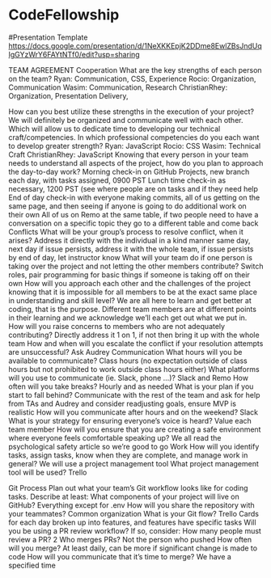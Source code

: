 # CodeFellowship

#Presentation Template
https://docs.google.com/presentation/d/1NeXKKEpjK2DDme8EwlZBsJndUqIgGYzWrY6FAYtNTf0/edit?usp=sharing

TEAM AGREEMENT
Cooperation
What are the key strengths of each person on the team?
Ryan: Communication, CSS, Experience
Rocio: Organization, Communication
Wasim: Communication, Research 
ChristianRhey: Organization, Presentation Delivery, 

How can you best utilize these strengths in the execution of your project?
We will definitely be organized and communicate well with each other. Which will allow us to dedicate time to developing our technical craft/competencies.
In which professional competencies do you each want to develop greater strength?
Ryan: JavaScript
Rocio: CSS
Wasim: Technical Craft
ChristianRhey: JavaScript
Knowing that every person in your team needs to understand all aspects of the project, how do you plan to approach the day-to-day work?
Morning check-in on GitHub Projects, new branch each day, with tasks assigned, 0900 PST
Lunch time check-in as necessary, 1200 PST (see where people are on tasks and if they need help
End of day check-in with everyone making commits, all of us getting on the same page, and then seeing if anyone is going to do additional work on their own
All of us on Remo at the same table, if two people need to have a conversation on a specific topic they go to a different table and come back
Conflicts
What will be your group’s process to resolve conflict, when it arises?
Address it directly with the individual in a kind manner same day, next day if issue persists, address it with the whole team, if issue persists by end of day, let instructor know
What will your team do if one person is taking over the project and not letting the other members contribute?
Switch roles, pair programming for basic things if someone is taking off on their own
How will you approach each other and the challenges of the project knowing that it is impossible for all members to be at the exact same place in understanding and skill level?
We are all here to learn and get better at coding, that is the purpose. Different team members are at different points in their learning and we acknowledge we’ll each get out what we put in.
How will you raise concerns to members who are not adequately contributing?
Directly address it 1 on 1, if not then bring it up with the whole team
How and when will you escalate the conflict if your resolution attempts are unsuccessful?
Ask Audrey
Communication
What hours will you be available to communicate?
Class hours (no expectation outside of class hours but not prohibited to work outside class hours either)
What platforms will you use to communicate (ie. Slack, phone …)?
Slack and Remo
How often will you take breaks?
Hourly and as needed
What is your plan if you start to fall behind?
Communicate with the rest of the team and ask for help from TAs and Audrey and consider readjusting goals, ensure MVP is realistic 
How will you communicate after hours and on the weekend?
Slack
What is your strategy for ensuring everyone’s voice is heard?
Value each team member
How will you ensure that you are creating a safe environment where everyone feels comfortable speaking up?
We all read the psychological safety article so we’re good to go
Work
How will you identify tasks, assign tasks, know when they are complete, and manage work in general?
We will use a project management tool
What project management tool will be used?
Trello




Git Process
Plan out what your team’s Git workflow looks like for coding tasks.
Describe at least:
What components of your project will live on GitHub?
Everything except for .env 
How will you share the repository with your teammates?
Common organization 
What is your Git flow?
Trello Cards for each day broken up into features, and features have specific tasks
Will you be using a PR review workflow? If so, consider:
How many people must review a PR?
2
Who merges PRs?
Not the person who pushed
How often will you merge?
At least daily, can be more if significant change is made to code
How will you communicate that it’s time to merge?
We have a specified time


